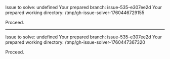 Issue to solve: undefined
Your prepared branch: issue-535-e307ee2d
Your prepared working directory: /tmp/gh-issue-solver-1760446729155

Proceed.

---

Issue to solve: undefined
Your prepared branch: issue-535-e307ee2d
Your prepared working directory: /tmp/gh-issue-solver-1760447367320

Proceed.